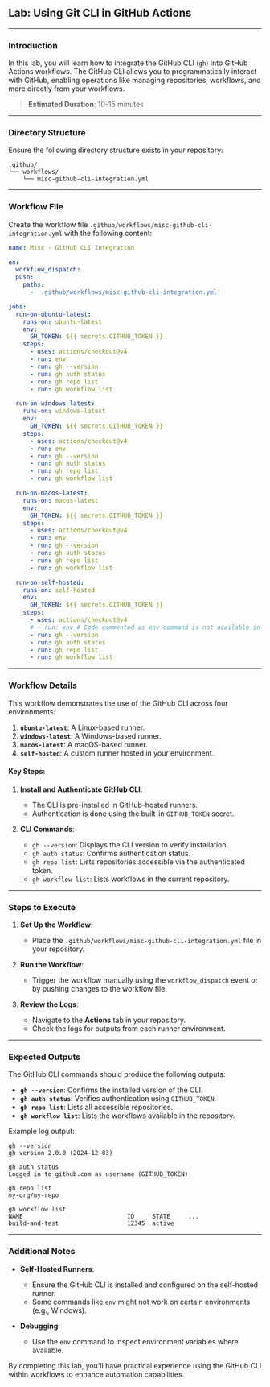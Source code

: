 ## Lab: Using Git CLI in GitHub Actions

---

### Introduction

In this lab, you will learn how to integrate the GitHub CLI (`gh`) into GitHub Actions workflows. The GitHub CLI allows you to programmatically interact with GitHub, enabling operations like managing repositories, workflows, and more directly from your workflows.

> **Estimated Duration**: 10-15 minutes

---

### Directory Structure

Ensure the following directory structure exists in your repository:

```plaintext
.github/
└── workflows/
    └── misc-github-cli-integration.yml
```

---

### Workflow File

Create the workflow file `.github/workflows/misc-github-cli-integration.yml` with the following content:

```yaml
name: Misc - GitHub CLI Integration

on:
  workflow_dispatch:
  push:
    paths:
      - '.github/workflows/misc-github-cli-integration.yml'

jobs:
  run-on-ubuntu-latest:
    runs-on: ubuntu-latest
    env:
      GH_TOKEN: ${{ secrets.GITHUB_TOKEN }}
    steps:
      - uses: actions/checkout@v4
      - run: env
      - run: gh --version
      - run: gh auth status
      - run: gh repo list
      - run: gh workflow list

  run-on-windows-latest:
    runs-on: windows-latest
    env:
      GH_TOKEN: ${{ secrets.GITHUB_TOKEN }}
    steps:
      - uses: actions/checkout@v4
      - run: env
      - run: gh --version
      - run: gh auth status
      - run: gh repo list
      - run: gh workflow list

  run-on-macos-latest:
    runs-on: macos-latest
    env:
      GH_TOKEN: ${{ secrets.GITHUB_TOKEN }}
    steps:
      - uses: actions/checkout@v4
      - run: env
      - run: gh --version
      - run: gh auth status
      - run: gh repo list
      - run: gh workflow list

  run-on-self-hosted:
    runs-on: self-hosted
    env:
      GH_TOKEN: ${{ secrets.GITHUB_TOKEN }}
    steps:
      - uses: actions/checkout@v4
      # - run: env # Code commented as env command is not available in Windows
      - run: gh --version
      - run: gh auth status
      - run: gh repo list
      - run: gh workflow list
```

---

### Workflow Details

This workflow demonstrates the use of the GitHub CLI across four environments:

1. **`ubuntu-latest`**: A Linux-based runner.
2. **`windows-latest`**: A Windows-based runner.
3. **`macos-latest`**: A macOS-based runner.
4. **`self-hosted`**: A custom runner hosted in your environment.

#### Key Steps:

1. **Install and Authenticate GitHub CLI**:

   - The CLI is pre-installed in GitHub-hosted runners.
   - Authentication is done using the built-in `GITHUB_TOKEN` secret.

2. **CLI Commands**:
   - `gh --version`: Displays the CLI version to verify installation.
   - `gh auth status`: Confirms authentication status.
   - `gh repo list`: Lists repositories accessible via the authenticated token.
   - `gh workflow list`: Lists workflows in the current repository.

---

### Steps to Execute

1. **Set Up the Workflow**:

   - Place the `.github/workflows/misc-github-cli-integration.yml` file in your repository.

2. **Run the Workflow**:

   - Trigger the workflow manually using the `workflow_dispatch` event or by pushing changes to the workflow file.

3. **Review the Logs**:
   - Navigate to the **Actions** tab in your repository.
   - Check the logs for outputs from each runner environment.

---

### Expected Outputs

The GitHub CLI commands should produce the following outputs:

- **`gh --version`**: Confirms the installed version of the CLI.
- **`gh auth status`**: Verifies authentication using `GITHUB_TOKEN`.
- **`gh repo list`**: Lists all accessible repositories.
- **`gh workflow list`**: Lists the workflows available in the repository.

Example log output:

```plaintext
gh --version
gh version 2.0.0 (2024-12-03)

gh auth status
Logged in to github.com as username (GITHUB_TOKEN)

gh repo list
my-org/my-repo

gh workflow list
NAME                             ID     STATE     ...
build-and-test                   12345  active
```

---

### Additional Notes

- **Self-Hosted Runners**:

  - Ensure the GitHub CLI is installed and configured on the self-hosted runner.
  - Some commands like `env` might not work on certain environments (e.g., Windows).

- **Debugging**:
  - Use the `env` command to inspect environment variables where available.

By completing this lab, you'll have practical experience using the GitHub CLI within workflows to enhance automation capabilities.
